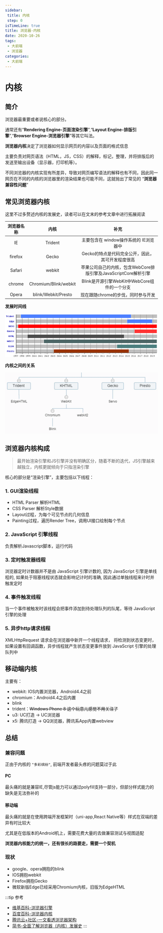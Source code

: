 ```yaml
---
sidebar:
 title: 内核
 step: 0
isTimeLine: true
title: 浏览器-内核
date: 2020-10-26
tags:
 - 大前端
 - 浏览器
categories:
 - 大前端
---
```

# 内核

## 简介
浏览器最重要或者说核心的部分。

通常还有“**Rendering Engine-页面渲染引擎**”,“**Layout Engine-排版引擎**”,“**Browser Engine-浏览器引擎**”等其它叫法。

**浏览器内核**决定了浏览器如何显示网页的内容以及页面的格式信息

主要负责对网页语法（HTML，JS，CSS）的解释，标记，整理，并将排版后的发送至输出设备（显示器，打印机等）。

不同浏览器的内核实现有所差异，导致对网页编写语法的解释也有不同，因此同一网页在不同的内核的浏览器里的渲染结果也可能不同，这就抛出了常见的 “**浏览器兼容性问题**”

## 常见浏览器内核
这里不过多赘述内核的发展史，读者可以在文末的参考文章中进行拓展阅读

| 浏览器名称 |         内核         |                              补充                               |
| :--------: | :------------------: | :-------------------------------------------------------------: |
|     IE     |       Trident        |             主要包含在 window操作系统的 IE浏览器中              |
|  firefox   |        Gecko         |        Gecko的特点是代码完全公开，因此，其可开发程度很高        |
|   Safari   |        webkit        | 苹果公司自己的内核，包含WebCore排版引擎及JavaScriptCore解析引擎 |
|   chrome   | Chromium/Blink/webkit |          Blink是开源引擎WebKit中WebCore组件的一个分支           |
|   Opera    | blink/Webkit/Presto  |               现在跟随chrome的步伐，同时参与开发                |

**发展时间线**

![图片](./core/MTYwMzYxMjcwNTI2MQ==603612705261.png)

**内核之间的关系**

![图片](./core/MTYwNzc4MTYxNDEzMw==607781614133.png)
## 浏览器内核构成
>最开始渲染引擎和JS引擎并没有明确区分，随着不断的迭代，JS引擎越来越独立，内核更就倾向于只指渲染引擎

核心的部分是“渲染引擎”，主要包括以下线程：
### 1. GUI渲染线程
* HTML Parser 解析HTML
* CSS Parser 解析Style数据
* Layout过程，为每个可见节点的几何信息
* Painting过程，遍历Render Tree，调用UI接口绘制每个节点

### 2. JavaScript 引擎线程
负责解析Javascript脚本，运行代码

### 3. 定时触发器线程
浏览器定时计数器并不是由 JavaScript 引擎计数的, 因为 JavaScript 引擎是单线程的, 如果处于阻塞线程状态就会影响记计时的准确, 因此通过单独线程来计时并触发定时

### 4. 事件触发线程
当一个事件被触发时该线程会把事件添加到待处理队列的队尾，等待 JavaScript 引擎的处理

### 5. 异步http请求线程
XMLHttpRequest 请求会在浏览器中新开一个线程请求， 将检测到状态变更时，如果设置有回调函数，异步线程就产生状态变更事件放到 JavaScript 引擎的处理队列中

## 移动端内核
主要有：
* webkit: IOS内置浏览器，Android4.4之前
* chromium：Android4.4之后内置
* blink
* trident：~~Windows Phone 8 这个玩意儿感觉不用关注了~~
* u3: UC打造 -> UC浏览器
* x5: 腾讯打造 -> QQ浏览器，腾讯系App内置webview

## 总结
### 兼容问题
正由于内核的 `"多彩缤纷"`, 前端开发者最头疼的问题莫过于此

#### PC

最头痛的就是兼容IE,尽管js能力可以通过polyfill支持一部分，但部分样式能力的缺失是无法弥补的

#### 移动端

最头痛的就是在使用跨端开发框架时（uni-app,React Native等）样式在双端的差异有时比较大

尤其是在低版本的Android机上，需要花费大量的去做兼容测试与视图适配

**浏览器内核能力的统一，还有很长的路要走，需要一个契机**

### 现状
* google、opera拥抱的blink
* IOS拥抱webkit
* Firefox拥抱Gecko
* 微软新版Edge已经采用Chromium内核，旧版为EdgeHTML

:::tip 参考
* [维基百科-浏览器引擎](https://zh.wikipedia.org/wiki/%E6%B5%8F%E8%A7%88%E5%99%A8%E5%BC%95%E6%93%8E)
* [百度百科-浏览器内核](https://baike.baidu.com/item/%E6%B5%8F%E8%A7%88%E5%99%A8%E5%86%85%E6%A0%B8)
* [腾讯云+社区-一文看透浏览器架构](https://segmentfault.com/a/1190000018277184)
* [简书-全面了解浏览器（内核）发展史](https://www.jianshu.com/p/db1b230e3415)
:::

